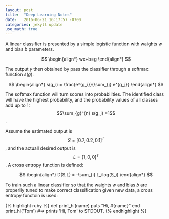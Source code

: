 ```yaml
---
layout: post
title:  "Deep Learning Notes"
date:   2016-06-21 16:17:57 -0700
categories: jekyll update
use_math: true
---
```


A linear classifier is presented by a simple logistic function with waights $w$ and bias $b$ parameters. 

$$
\begin{align*}
  wx+b=g
\end{align*}
$$

The output $y$ then obtained by pass the classifier through a softmax function $s(g)$: 

$$
\begin{align*}
  s(g_i) = \frac{e^{g_i}}{\sum_{j} e^{g_j}}
\end{align*}
$$

The softmax function will turn scores into probabilities. The identified class will have the highest probability, and the probability values of all classes add up to 1: $$\sum_{g}^{n} s(g_j) =1$$ .

Assume the estimated output is $$S=\left[0.7, 0.2, 0.1 \right]^T$$, and the actuall desired output is $$L=\left(1, 0, 0 \right]^T$$. A cross entropy function is defined:

$$
\begin{align*}
  D(S,L) = -\sum_{i} L_ilog(S_i)
\end{align*}
$$

To train such a linear classifier so that the waights $w$ and bias $b$ are properlly tuned to make correct classification given new data, a cross entropy functoin is used:

 

{% highlight ruby %}
def print_hi(name)
  puts "Hi, #{name}"
end
print_hi('Tom')
#=> prints 'Hi, Tom' to STDOUT.
{% endhighlight %}

